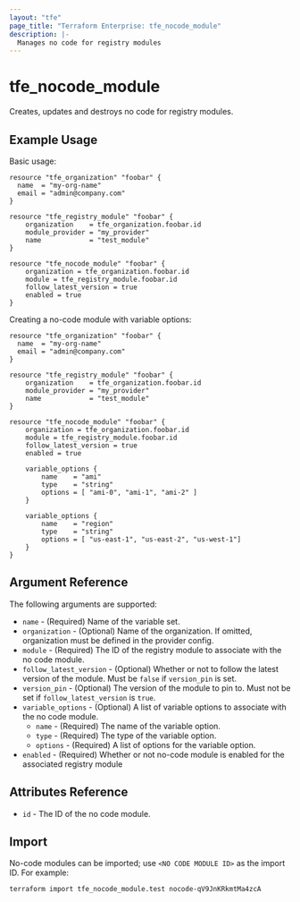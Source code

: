 ```yaml
---
layout: "tfe"
page_title: "Terraform Enterprise: tfe_nocode_module"
description: |-
  Manages no code for registry modules
---
```


# tfe_nocode_module

Creates, updates and destroys no code for registry modules.

## Example Usage

Basic usage:

```hcl
resource "tfe_organization" "foobar" {
  name  = "my-org-name"
  email = "admin@company.com"
}

resource "tfe_registry_module" "foobar" {
	organization    = tfe_organization.foobar.id
	module_provider = "my_provider"
	name            = "test_module"
}

resource "tfe_nocode_module" "foobar" {
	organization = tfe_organization.foobar.id
	module = tfe_registry_module.foobar.id
	follow_latest_version = true
	enabled = true
}
```

Creating a no-code module with variable options:

```hcl
resource "tfe_organization" "foobar" {
  name  = "my-org-name"
  email = "admin@company.com"
}

resource "tfe_registry_module" "foobar" {
	organization    = tfe_organization.foobar.id
	module_provider = "my_provider"
	name            = "test_module"
}

resource "tfe_nocode_module" "foobar" {
	organization = tfe_organization.foobar.id
	module = tfe_registry_module.foobar.id
	follow_latest_version = true
	enabled = true

	variable_options {
		name    = "ami"
		type    = "string"
		options = [ "ami-0", "ami-1", "ami-2" ]
	}

	variable_options {
		name    = "region"
		type    = "string"
		options = [ "us-east-1", "us-east-2", "us-west-1"]
	}
}
```

## Argument Reference

The following arguments are supported:

- `name` - (Required) Name of the variable set.
- `organization` - (Optional) Name of the organization. If omitted, organization must be defined in the provider config.
- `module` - (Required) The ID of the registry module to associate with the no code module.
- `follow_latest_version` - (Optional) Whether or not to follow the latest version of the module. Must be `false` if `version_pin` is set.
- `version_pin` - (Optional) The version of the module to pin to. Must not be set if `follow_latest_version` is `true`.
- `variable_options` - (Optional) A list of variable options to associate with the no code module.
  - `name` - (Required) The name of the variable option.
  - `type` - (Required) The type of the variable option.
  - `options` - (Required) A list of options for the variable option.
- `enabled` - (Required) Whether or not no-code module is enabled for the associated registry module

## Attributes Reference

- `id` - The ID of the no code module.

## Import

No-code modules can be imported; use `<NO CODE MODULE ID>` as the import ID. For example:

```shell
terraform import tfe_nocode_module.test nocode-qV9JnKRkmtMa4zcA
```

